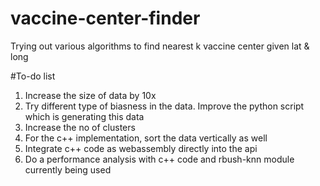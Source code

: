 # vaccine-center-finder
Trying out various algorithms to find nearest k vaccine center given lat &amp; long

#To-do list
1. Increase the size of data by 10x
2. Try different type of biasness in the data. Improve the python script which is generating this data
3. Increase the no of clusters
4. For the c++ implementation, sort the data vertically as well
5. Integrate c++ code as webassembly directly into the api
6. Do a performance analysis with c++ code and rbush-knn module currently being used
